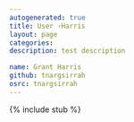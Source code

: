 ```yaml
---
autogenerated: true
title: User ›Harris
layout: page
categories: 
description: test description

name: Grant Harris
github: tnargsirrah
osrc: tnargsirrah
---
```

{% include stub %}

